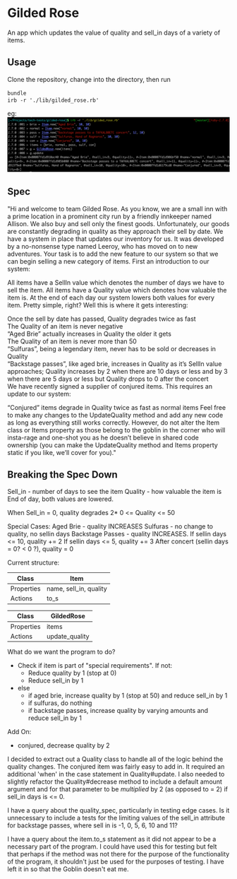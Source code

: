 # Gilded Rose
An app which updates the value of quality and sell_in days of a variety of items.

## Usage
Clone the repository, change into the directory, then run
```
bundle
irb -r './lib/gilded_rose.rb'
```

eg:
![IRB screenshot](/images/irb_usage.png)

## Spec

"Hi and welcome to team Gilded Rose. As you know, we are a small inn with a prime location in a prominent city run by a friendly innkeeper named Allison. We also buy and sell only the finest goods. Unfortunately, our goods are constantly degrading in quality as they approach their sell by date. We have a system in place that updates our inventory for us. It was developed by a no-nonsense type named Leeroy, who has moved on to new adventures. Your task is to add the new feature to our system so that we can begin selling a new category of items. First an introduction to our system:

All items have a SellIn value which denotes the number of days we have to sell the item. All items have a Quality value which denotes how valuable the item is. At the end of each day our system lowers both values for every item. Pretty simple, right? Well this is where it gets interesting:

Once the sell by date has passed, Quality degrades twice as fast\
The Quality of an item is never negative\
“Aged Brie” actually increases in Quality the older it gets\
The Quality of an item is never more than 50\
“Sulfuras”, being a legendary item, never has to be sold or decreases in Quality\
“Backstage passes”, like aged brie, increases in Quality as it’s SellIn value approaches; Quality increases by 2 when there are 10 days or less and by 3 when there are 5 days or less but Quality drops to 0 after the concert\
We have recently signed a supplier of conjured items. This requires an update to our system:

“Conjured” items degrade in Quality twice as fast as normal items
Feel free to make any changes to the UpdateQuality method and add any new code as long as everything still works correctly. However, do not alter the Item class or Items property as those belong to the goblin in the corner who will insta-rage and one-shot you as he doesn’t believe in shared code ownership (you can make the UpdateQuality method and Items property static if you like, we’ll cover for you)."

## Breaking the Spec Down

Sell_in - number of days to see the item
Quality - how valuable the item is
End of day, both values are lowered.

When Sell_in = 0, quality degrades 2*
0 <= Quality <= 50

Special Cases:
Aged Brie - quality INCREASES
Sulfuras - no change to quality, no sellin days
Backstage Passes - quality INCREASES.
  If sellin days <= 10, quality += 2
  If sellin days <= 5, quality += 3
  After concert (sellin days = 0? < 0 ?), quality = 0

Current structure:

Class | Item
-|-
Properties | name, sell_in, quality
Actions | to_s

Class | GildedRose
-|-
Properties | items
Actions | update_quality

What do we want the program to do?
- Check if item is part of "special requirements". If not:
  - Reduce quality by 1 (stop at 0)
  - Reduce sell_in by 1
- else
  - if aged brie, increase quality by 1 (stop at 50) and reduce sell_in by 1
  - if sulfuras, do nothing
  - if backstage passes, increase quality by varying amounts and reduce sell_in by 1

Add On:
  - conjured, decrease quality by 2

I decided to extract out a Quality class to handle all of the logic behind the quality changes.
The conjured item was fairly easy to add in. It required an additional 'when' in the case statement in Quality#update. I also needed to slightly refactor the Quality#decrease method to include a default amount argument and for that parameter to be *multiplied* by 2 (as opposed to = 2) if sell_in days is <= 0.

I have a query about the quality_spec, particularly in testing edge cases. Is it unnecessary to include a tests for the limiting values of the sell_in attribute for backstage passes, where sell in is -1, 0, 5, 6, 10 and 11?

I have a query about the item.to_s statement as it did not appear to be a necessary part of the program. I could have used this for testing but felt that perhaps if the method was not there for the purpose of the functionality of the program, it shouldn't just be used for the purposes of testing. I have left it in so that the Goblin doesn't eat me.
